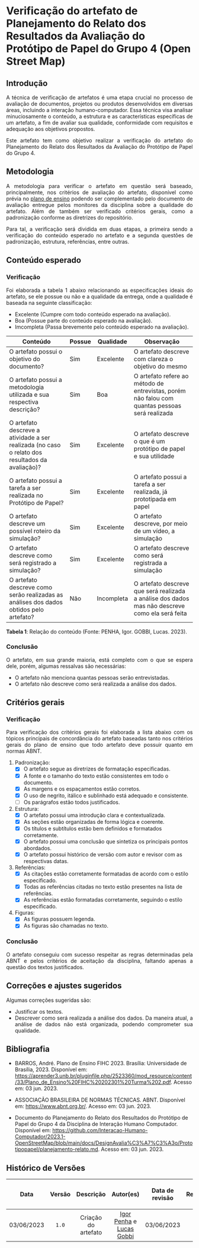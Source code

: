 <div class="body">

# Verificação do artefato de Planejamento do Relato dos Resultados da Avaliação do Protótipo de Papel do Grupo 4 (Open Street Map)

## Introdução

<div align="justify">

A técnica de verificação de artefatos é uma etapa crucial no processo de avaliação de documentos, projetos ou produtos desenvolvidos em diversas áreas, incluindo a interação humano-computador. Essa técnica visa analisar minuciosamente o conteúdo, a estrutura e as características específicas de um artefato, a fim de avaliar sua qualidade, conformidade com requisitos e adequação aos objetivos propostos.
   
Este artefato tem como objetivo realizar a verificação do artefato do Planejamento do Relato dos Resultados da Avaliação do Protótipo de Papel do Grupo 4.

</div>

## Metodologia

<div align="justify">

A metodologia para verificar o artefato em questão será baseado, principalmente, nos critérios de avaliação do artefato, disponível como prévia no [plano de ensino](https://aprender3.unb.br/pluginfile.php/2523360/mod_resource/content/33/Plano_de_Ensino%20FIHC%20202301%20Turma%202.pdf) podendo ser complementado pelo documento de avaliação entregue pelos monitores da disciplina sobre a qualidade do artefato. Além de também ser verificado critérios gerais, como a padronização conforme as diretrizes do repositório.

Para tal, a verificação será dividida em duas etapas, a primeira sendo a verificação do conteúdo esperado no artefato e a segunda questões de padronização, estrutura, referências, entre outras.

</div>

## Conteúdo esperado

### Verificação

<div align="justify">

Foi elaborada a tabela 1 abaixo relacionando as especificações ideais do artefato, se ele possue ou não e a qualidade da entrega, onde a qualidade é baseada na seguinte classificação:

- Excelente (Cumpre com todo conteúdo esperado na avaliação).
- Boa (Possue parte do conteúdo esperado na avaliação).
- Imcompleta (Passa brevemente pelo conteúdo esperado na avaliação).

</div>

| Conteúdo | Possue | Qualidade | Observação |
| - | - | - | - |
| O artefato possui o objetivo do documento? | Sim | Excelente | O artefato descreve com clareza o objetivo do mesmo |
| O artefato possui a metodologia utilizada e sua respectiva descrição? | Sim | Boa | O artefato refere ao método de entrevistas, porém não falou com quantas pessoas será realizada |
| O artefato descreve a atividade a ser realizada (no caso o relato dos resultados da avaliação)? | Sim | Excelente | O artefato descreve o que é um protótipo de papel e sua utilidade |
| O artefato possui a tarefa a ser realizada no Protótipo de Papel? | Sim | Excelente | O artefato possui a tarefa a ser realizada, já prototipada em papel |
| O artefato descreve um possível roteiro da simulação? | Sim | Excelente | O artefato descreve, por meio de um vídeo, a simulação |
| O artefato descreve como será registrado a simulação? | Sim | Excelente | O artefato descreve como será registrada a simulação |
| O artefato descreve como serão realizadas as análises dos dados obtidos pelo artefato? | Não | Incompleta | O artefato descreve que será realizada a análise dos dados mas não descreve como ela será feita |
<b>Tabela 1</b>: Relação do conteúdo (Fonte: PENHA, Igor. GOBBI, Lucas. 2023).

### Conclusão

<div align="justify">

O artefato, em sua grande maioria, está completo com o que se espera dele, porém, algumas ressalvas são necessárias:
- O artefato não menciona quantas pessoas serão entrevistadas.
- O artefato não descreve como será realizada a análise dos dados.

</div>

## Critérios gerais

### Verificação

<div align="justify">

Para verificação dos critérios gerais foi elaborada a lista abaixo com os tópicos principais de concordância do artefato baseadas tanto nos critérios gerais do plano de ensino que todo artefato deve possuir quanto em normas ABNT.

</div>

1. Padronização:
   - [X] O artefato segue as diretrizes de formatação especificadas.
   - [X] A fonte e o tamanho do texto estão consistentes em todo o documento.
   - [X] As margens e os espaçamentos estão corretos.
   - [X] O uso de negrito, itálico e sublinhado está adequado e consistente.
   - [ ] Os parágrafos estão todos justificados.

2. Estrutura:
   - [X] O artefato possui uma introdução clara e contextualizada.
   - [X] As seções estão organizadas de forma lógica e coerente.
   - [X] Os títulos e subtítulos estão bem definidos e formatados corretamente.
   - [X] O artefato possui uma conclusão que sintetiza os principais pontos abordados.
   - [X] O artefato possui histórico de versão com autor e revisor com as respectivas datas.

3. Referências:
   - [X] As citações estão corretamente formatadas de acordo com o estilo especificado.
   - [X] Todas as referências citadas no texto estão presentes na lista de referências.
   - [X] As referências estão formatadas corretamente, seguindo o estilo especificado.

4. Figuras:
   - [X] As figuras possuem legenda.
   - [X] As figuras são chamadas no texto.

### Conclusão

<div align="justify">

O artefato conseguiu com sucesso respeitar as regras determinadas pela ABNT e pelos critérios de aceitação da disciplina, faltando apenas a questão dos textos justificados.

</div>

## Correções e ajustes sugeridos

<div align="justify">

Algumas correções sugeridas são:
- Justificar os textos.
- Descrever como será realizada a análise dos dados. Da maneira atual, a análise de dados não está organizada, podendo comprometer sua qualidade.

</div>

## Bibliografia

- BARROS, André. Plano de Ensino FIHC 2023. Brasília: Universidade de Brasília, 2023. Disponível em: <https://aprender3.unb.br/pluginfile.php/2523360/mod_resource/content/33/Plano_de_Ensino%20FIHC%20202301%20Turma%202.pdf>. Acesso em: 03 jun. 2023.

- ASSOCIAÇÃO BRASILEIRA DE NORMAS TÉCNICAS. ABNT. Disponível em: <https://www.abnt.org.br/>. Acesso em: 03 jun. 2023.

- Documento do Planejamento do Relato dos Resultados do Protótipo de Papel do Grupo 4 da Disciplina de Interação Humano Computador. Disponível em: https://github.com/Interacao-Humano-Computador/2023.1-OpenStreetMap/blob/main/docs/DesignAvalia%C3%A7%C3%A3o/Prototipopapel/planejamento-relato.md. Acesso em: 03 jun. 2023.


## Histórico de Versões

| <p align="center">Data</p> | <p align="center">Versão</p> | <p align="center">Descrição</p> | <p align="center">Autor(es)</p> | <p align="center">Data de revisão</p> | <p align="center">Revisor(es)</p> |
| :-: | :-: | :-: | :-: | :-: | :-: |
| 03/06/2023 | `1.0` | Criação do artefato |  [Igor Penha](https://github.com/igorpenhaa) e [Lucas Gobbi](https://github.com/lucasbergholz) | 03/06/2023 | [Bruno Ribeiro](https://github.com/brunoriibeiro) |


</div>

